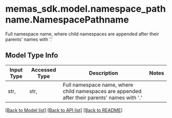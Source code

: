 # memas_sdk.model.namespace_pathname.NamespacePathname

Full namespace name, where child namespaces are appended after their parents' names with '.'

## Model Type Info
Input Type | Accessed Type | Description | Notes
------------ | ------------- | ------------- | -------------
str,  | str,  | Full namespace name, where child namespaces are appended after their parents&#x27; names with &#x27;.&#x27; | 

[[Back to Model list]](../../README.md#documentation-for-models) [[Back to API list]](../../README.md#documentation-for-api-endpoints) [[Back to README]](../../README.md)

